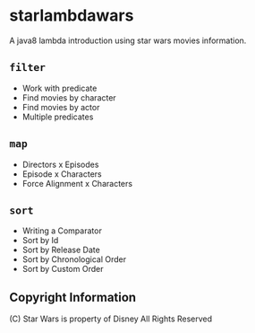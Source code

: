 # starlambdawars
A java8 lambda introduction using star wars movies information.

## ```filter```

* Work with predicate
* Find movies by character
* Find movies by actor
* Multiple predicates

## ```map```

* Directors x Episodes
* Episode x Characters
* Force Alignment x Characters

## ```sort```

* Writing a Comparator
* Sort by Id
* Sort by Release Date
* Sort by Chronological Order
* Sort by Custom Order

## Copyright Information

(C) Star Wars is property of Disney All Rights Reserved

